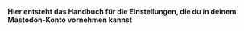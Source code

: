 **Hier entsteht das Handbuch für die Einstellungen, die du in deinem Mastodon-Konto vornehmen kannst**
